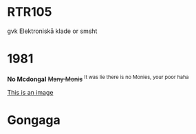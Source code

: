 # RTR105
gvk Elektroniskā klade or smsht

# 1981

**No Mcdongal**
~~Many Monis~~ <sup>It was lie there is no Monies, your poor haha</sup>

[This is an image](https://medias.pylones.com/37363-large_default/toaster-with-european-plug-toast-in-2.jpg)

# Gongaga
